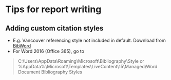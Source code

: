 # Tips for report writing

## Adding custom citation styles
* E.g. Vancouver referencing style not included in default. Download from [BibWord](https://github.com/codingo/BibWord/blob/master/styles/Vancouver.XSL)
* For Word 2016 (Office 365), go to
> C:\Users<currentusername>\AppData\Roaming\Microsoft\Bibliography\Style or %AppData%\Microsoft\Templates\LiveContent\15\Managed\Word Document Bibliography Styles

